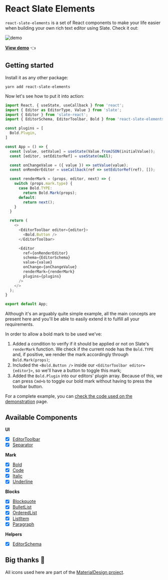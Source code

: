 # React Slate Elements

`react-slate-elements` is a set of React components to make your life easier when building your own rich text editor using Slate. Check it out:

![demo](https://user-images.githubusercontent.com/1069623/61877723-4a1c4580-aef8-11e9-9fa2-a1e095de4470.png)

**[View demo](https://user-images.githubusercontent.com/1069623/61877723-4a1c4580-aef8-11e9-9fa2-a1e095de4470.png)** 👈

## Getting started

Install it as any other package:

    yarn add react-slate-elements

Now let's see how to put it into action:

```javascript
import React, { useState, useCallback } from 'react';
import { Editor as EditorType, Value } from 'slate';
import { Editor } from 'slate-react';
import { EditorSchema, EditorToolbar, Bold } from 'react-slate-elements';

const plugins = [
  Bold.Plugin,
]

const App = () => {
  const [value, setValue] = useState(Value.fromJSON(initialValue));
  const [editor, setEditorRef] = useState(null);

  const onChangeValue = ({ value }) => setValue(value);
  const onRenderEditor = useCallback(ref => setEditorRef(ref), []);

  const renderMark = (props, editor, next) => {
    switch (props.mark.type) {
      case Bold.TYPE:
        return Bold.Mark(props);
      default:
        return next();
    }
  }

  return (
    <>
      <EditorToolbar editor={editor}>
        <Bold.Button />
      </EditorToolbar>

      <Editor
        ref={onRenderEditor}
        schema={EditorSchema}
        value={value}
        onChange={onChangeValue}
        renderMark={renderMark}
        plugins={plugins}
      />
    </>
  );
}

export default App;
```

Although it's an arguably quite simple example, all the main concepts are present here and you'll be able to easily extend it to fulfill all your requirements.

In order to allow a bold mark to be used we've:

1. Added a condition to verify if it should be applied or not on Slate's `renderMark` function. We check if the current node has the `Bold.TYPE` and, if positive, we render the mark accordingly through `Bold.Mark(props)`;
2. Included the `<Bold.Button />` inside our `<EditorToolbar editor={editor}>`, so we'll have a button to toggle this mark;
3. Added the `Bold.Plugin` into our editors' plugin array. Because of this, we can press `Cmd+b` to toggle our bold mark without having to press the toolbar button.

For a complete example, you can [check the code used on the demonstration](https://github.com/diegocouto/react-slate-elements/blob/master/examples/src/App.tsx) page.

## Available Components

**UI**

- [x] [EditorToolbar](https://github.com/diegocouto/react-slate-elements/blob/master/src/components/ui/EditorToolbar.tsx)
- [x] [Separator](https://github.com/diegocouto/react-slate-elements/blob/master/src/components/ui/Separator.tsx)

**Mark**

- [x] [Bold](https://github.com/diegocouto/react-slate-elements/blob/master/src/components/marks/bold/index.tsx)
- [x] [Code](https://github.com/diegocouto/react-slate-elements/blob/master/src/components/marks/code/index.tsx)
- [x] [Italic](https://github.com/diegocouto/react-slate-elements/blob/master/src/components/marks/italic/index.tsx)
- [x] [Underline](https://github.com/diegocouto/react-slate-elements/blob/master/src/components/marks/underline/index.tsx)

**Blocks**

- [x] [Blockquote](https://github.com/diegocouto/react-slate-elements/blob/master/src/components/blocks/blockquote/index.tsx)
- [x] [BulletList](https://github.com/diegocouto/react-slate-elements/blob/master/src/components/blocks/bullet-list/index.tsx)
- [x] [OrderedList](https://github.com/diegocouto/react-slate-elements/blob/master/src/components/blocks/ordered-list/index.tsx)
- [x] [ListItem](https://github.com/diegocouto/react-slate-elements/blob/master/src/components/blocks/list-item/index.tsx)
- [x] [Paragraph](https://github.com/diegocouto/react-slate-elements/blob/master/src/components/blocks/paragraph/index.tsx)

**Helpers**

- [x] [EditorSchema](https://github.com/diegocouto/react-slate-elements/blob/master/src/helpers/EditorSchema.ts)

## Big thanks 👏

All icons used here are part of the [MaterialDesign project](https://github.com/Templarian/MaterialDesign).

